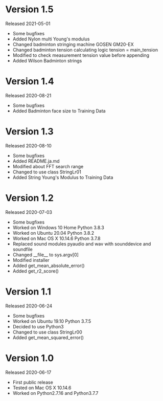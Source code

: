 # Version 1.5

Released 2021-05-01

- Some bugfixes
- Added Nylon multi Young's modulus
- Changed badminton stringing machine GOSEN GM20-EX
- Changed badminton tension calculating logic tension = main_tension
- Modified to check measurement tension value before appending
- Added Wilson Badminton strings

# Version 1.4

Released 2020-08-21

- Some bugfixes
- Added Badminton face size to Training Data

# Version 1.3

Released 2020-08-10

- Some bugfixes
- Added README.ja.md
- Modified about FFT search range
- Changed to use class StringLr01
- Added String Young's Modulus to Training Data

# Version 1.2

Released 2020-07-03

- Some bugfixes
- Worked on Windows 10 Home Python 3.8.3
- Worked on Ubuntu 20.04 Python 3.8.2
- Worked on Mac OS X 10.14.6 Python 3.7.8
- Replaced sound modules pyaudio and wav with sounddevice and soundfile
- Changed \_\_file\_\_ to sys.argv[0]
- Modified installer
- Added get_mean_absolute_error()
- Added get_r2_score()

# Version 1.1

Released 2020-06-24

- Some bugfixes
- Worked on Ubuntu 19.10 Python 3.7.5
- Decided to use Python3
- Changed to use class StringLr00
- Added get_mean_squared_error()

# Version 1.0

Released 2020-06-17

- First public release
- Tested on Mac OS X 10.14.6
- Worked on Python2.7.16 and Python3.7.7
